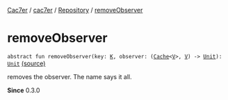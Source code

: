 [Cac7er](../../index.md) / [cac7er](../index.md) / [Repository](index.md) / [removeObserver](./remove-observer.md)

# removeObserver

`abstract fun removeObserver(key: `[`K`](index.md#K)`, observer: (`[`Cache`](../-cache/index.md)`<`[`V`](index.md#V)`>, `[`V`](index.md#V)`) -> `[`Unit`](https://kotlinlang.org/api/latest/jvm/stdlib/kotlin/-unit/index.html)`): `[`Unit`](https://kotlinlang.org/api/latest/jvm/stdlib/kotlin/-unit/index.html) [(source)](http://2wiqua.wcaokaze.com/gitbucket/wcaokaze/Cac7er/blob/master/src/main/java/cac7er/Repository.kt#L65)

removes the observer. The name says it all.

**Since**
0.3.0

